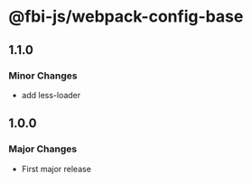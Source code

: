 # @fbi-js/webpack-config-base

## 1.1.0

### Minor Changes

- add less-loader

## 1.0.0

### Major Changes

- First major release
